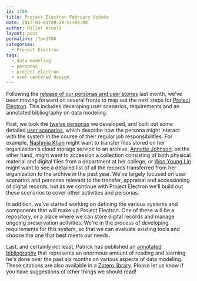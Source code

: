 ```yaml
---
id: 1700
title: Project Electron February Update
date: 2017-03-01T09:29:51+00:00
author: Hillel Arnold
layout: post
permalink: /?p=1700
categories:
  - Project Electron
tags:
  - data modeling
  - personas
  - project electron
  - user centered design
---
```

Following the [release of our personas and user stories](http://blog.rockarch.org/?p=1668) last month, we've been moving forward on several fronts to map out the next steps for [Project Electron](http://projectelectron.rockarch.org/). This includes developing user scenarios, requirements and an annotated bibliography on data modeling.<!--more-->

First, we took the [twelve personas](https://github.com/RockefellerArchiveCenter/project_electron/tree/master/personas) we developed, and built out some detailed [user scenarios](https://www.usability.gov/how-to-and-tools/methods/scenarios.html), which describe how the persona might interact with the system in the course of their regular job responsibilities. For example, [Nashmia Khan](https://github.com/RockefellerArchiveCenter/project_electron/blob/master/personas/records-and-information%20manager.md) might want to transfer files stored on her organization's cloud storage service to an archive. [Annette Johnson](https://github.com/RockefellerArchiveCenter/project_electron/blob/master/personas/appraisal-and-acquisitions-archivist.md), on the other hand, might want to accession a collection consisting of both physical material and digital files from a department at her college, or [Won Young Lin](https://github.com/RockefellerArchiveCenter/project_electron/blob/master/personas/communications-manager.md) might want to see a detailed list of all the records transferred from her organization to the archive in the past year. We've largely focused on user scenarios and personas relevant to the transfer, appraisal and accessioning of digital records, but as we continue with Project Electron we'll build out these scenarios to cover other activities and personas.

In addition, we've started working on defining the various systems and components that will make up Project Electron. One of these will be a repository, or a place where we can store digital records and manage ongoing preservation activities. We're in the process of developing requirements for this system, so that we can evaluate existing tools and choose the one that best meets our needs.

Last, and certainly not least, Patrick has published an [annotated bibliography](https://github.com/RockefellerArchiveCenter/project_electron/blob/master/docs/data_model_bibliography.md) that represents an enormous amount of reading and learning he's done over the past six months on various aspects of data modeling. These citations are also available in a [Zotero library](https://www.zotero.org/groups/d-team_readings/items/collectionKey/C487VG6E). Please let us know if you have suggestions of other things we should read!
